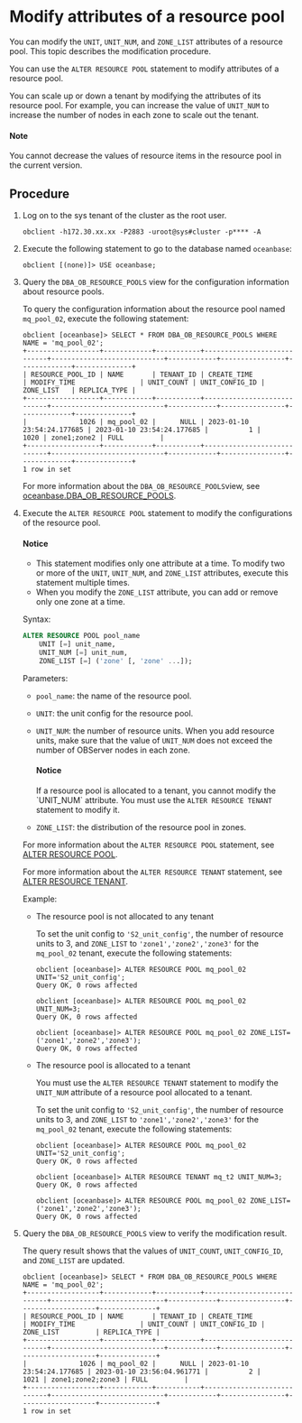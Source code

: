 # Modify attributes of a resource pool

You can modify the `UNIT`, `UNIT_NUM`, and `ZONE_LIST` attributes of a resource pool. This topic describes the modification procedure.

You can use the `ALTER RESOURCE POOL` statement to modify attributes of a resource pool.

You can scale up or down a tenant by modifying the attributes of its resource pool. For example, you can increase the value of `UNIT_NUM` to increase the number of nodes in each zone to scale out the tenant.

<main id="notice" type='explain'>
 <h4>Note</h4>
 <p>You cannot decrease the values of resource items in the resource pool in the current version. </p>
</main>

## Procedure

1. Log on to the sys tenant of the cluster as the root user.

   ```shell
   obclient -h172.30.xx.xx -P2883 -uroot@sys#cluster -p**** -A
   ```

2. Execute the following statement to go to the database named `oceanbase`:

   ```shell
   obclient [(none)]> USE oceanbase;
   ```

3. Query the `DBA_OB_RESOURCE_POOLS` view for the configuration information about resource pools.

   To query the configuration information about the resource pool named `mq_pool_02`, execute the following statement:

   ```shell
   obclient [oceanbase]> SELECT * FROM DBA_OB_RESOURCE_POOLS WHERE NAME = 'mq_pool_02';
   +------------------+------------+-----------+----------------------------+----------------------------+------------+----------------+-------------+--------------+
   | RESOURCE_POOL_ID | NAME       | TENANT_ID | CREATE_TIME                | MODIFY_TIME                | UNIT_COUNT | UNIT_CONFIG_ID | ZONE_LIST   | REPLICA_TYPE |
   +------------------+------------+-----------+----------------------------+----------------------------+------------+----------------+-------------+--------------+
   |             1026 | mq_pool_02 |      NULL | 2023-01-10 23:54:24.177685 | 2023-01-10 23:54:24.177685 |          1 |           1020 | zone1;zone2 | FULL         |
   +------------------+------------+-----------+----------------------------+----------------------------+------------+----------------+-------------+--------------+
   1 row in set
   ```

   For more information about the `DBA_OB_RESOURCE_POOLS`view, see [oceanbase.DBA_OB_RESOURCE_POOLS](../../../7.reference/5.system-reference/4.system-view-of-mysql-mode/2.dictionary-view-of-mysql-mode/47.oceanbase-dba_ob_resource_pools-of-mysql-mode.md).

4. Execute the `ALTER RESOURCE POOL` statement to modify the configurations of the resource pool.

    <main id="notice" type='notice'>
     <h4>Notice</h4>
     <p><ul><li>This statement modifies only one attribute at a time. To modify two or more of the <code>UNIT</code>, <code>UNIT_NUM</code>, and <code>ZONE_LIST</code> attributes, execute this statement multiple times. </li><li> When you modify the <code>ZONE_LIST</code> attribute, you can add or remove only one zone at a time. </li></ul></p>
    </main>

   Syntax:

   ```sql
   ALTER RESOURCE POOL pool_name
       UNIT [=] unit_name,
       UNIT_NUM [=] unit_num,
       ZONE_LIST [=] ('zone' [, 'zone' ...]);
   ```

   Parameters:

   * `pool_name`: the name of the resource pool.
   * `UNIT`: the unit config for the resource pool.
   * `UNIT_NUM`: the number of resource units. When you add resource units, make sure that the value of `UNIT_NUM` does not exceed the number of OBServer nodes in each zone.

      <main id="notice" type='notice'>
      <h4>Notice</h4>
      <p>If a resource pool is allocated to a tenant, you cannot modify the `UNIT_NUM` attribute. You must use the <code>ALTER RESOURCE TENANT</code> statement to modify it. </p>
      </main>

   * `ZONE_LIST`: the distribution of the resource pool in zones.

   For more information about the `ALTER RESOURCE POOL` statement, see [ALTER RESOURCE POOL](../../../7.reference/4.development-reference/1.sql-syntax/1.system-tenants/3.alter-resource-pool.md).

   For more information about the `ALTER RESOURCE TENANT` statement, see [ALTER RESOURCE TENANT](../../../7.reference/4.development-reference/1.sql-syntax/1.system-tenants/3.alter-resource-tenant.md).

   Example:

   * The resource pool is not allocated to any tenant

      To set the unit config to `'S2_unit_config'`, the number of resource units to 3, and `ZONE_LIST` to `'zone1','zone2','zone3'` for the `mq_pool_02` tenant, execute the following statements:

      ```shell
      obclient [oceanbase]> ALTER RESOURCE POOL mq_pool_02 UNIT='S2_unit_config';
      Query OK, 0 rows affected

      obclient [oceanbase]> ALTER RESOURCE POOL mq_pool_02 UNIT_NUM=3;
      Query OK, 0 rows affected

      obclient [oceanbase]> ALTER RESOURCE POOL mq_pool_02 ZONE_LIST=('zone1','zone2','zone3');
      Query OK, 0 rows affected
      ```

   * The resource pool is allocated to a tenant

      You must use the `ALTER RESOURCE TENANT` statement to modify the `UNIT_NUM` attribute of a resource pool allocated to a tenant.

      To set the unit config to `'S2_unit_config'`, the number of resource units to 3, and `ZONE_LIST` to `'zone1','zone2','zone3'` for the `mq_pool_02` tenant, execute the following statements:

      ```shell
      obclient [oceanbase]> ALTER RESOURCE POOL mq_pool_02 UNIT='S2_unit_config';
      Query OK, 0 rows affected

      obclient [oceanbase]> ALTER RESOURCE TENANT mq_t2 UNIT_NUM=3;
      Query OK, 0 rows affected

      obclient [oceanbase]> ALTER RESOURCE POOL mq_pool_02 ZONE_LIST=('zone1','zone2','zone3');
      Query OK, 0 rows affected
      ```

5. Query the `DBA_OB_RESOURCE_POOLS` view to verify the modification result.

   The query result shows that the values of `UNIT_COUNT`, `UNIT_CONFIG_ID`, and `ZONE_LIST` are updated.

   ```shell
   obclient [oceanbase]> SELECT * FROM DBA_OB_RESOURCE_POOLS WHERE NAME = 'mq_pool_02';
   +------------------+------------+-----------+----------------------------+----------------------------+------------+----------------+-------------------+--------------+
   | RESOURCE_POOL_ID | NAME       | TENANT_ID | CREATE_TIME                | MODIFY_TIME                | UNIT_COUNT | UNIT_CONFIG_ID | ZONE_LIST         | REPLICA_TYPE |
   +------------------+------------+-----------+----------------------------+----------------------------+------------+----------------+-------------------+--------------+
   |             1026 | mq_pool_02 |      NULL | 2023-01-10 23:54:24.177685 | 2023-01-10 23:56:04.961771 |          2 |           1021 | zone1;zone2;zone3 | FULL         |
   +------------------+------------+-----------+----------------------------+----------------------------+------------+----------------+-------------------+--------------+
   1 row in set
   ```
